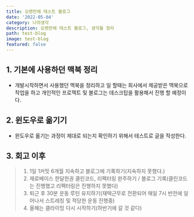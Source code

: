 ```yaml
---
title: 오랜만에 테스트 블로그
date: '2022-05-04'
category: 나의생각
description: 오랜만에 테스트 블로그, 생각들 정리
path: test-blog
image: test-blog
featured: false
---
```


## 1. 기본에 사용하던 맥북 정리

- 개발시작하면서 사용했던 맥북을 정리하고 일 할때는 회사에서 제공받은 맥북으로 작업을 하고 개인적인 프로젝트 및 블로그는 데스크탑을 활용해서 진행 할 예정이다.

## 2. 윈도우로 옮기기

- 윈도우로 옮기는 과정이 제대로 되는지 확인하기 위해서 테스트로 글을 작성한다.

## 3. 회고 이후

> 1. 1일 1커밋 6개월 지속하고 블로그에 기록하기(지속하지 못했다.)
> 2. 제로베이스 한달한권 클린코드, 리펙터링 완주하기 / 블로그 기록(클린코드는 진행했고 리펙터링은 진행하지 못했다)
> 3. 퇴근 후 30분 운동 루틴 유지하기(재택근무로 전환되어 매일 7시 반전에 일어나서 스트레칭 및 적당한 운동 진행중)
> 4. 올해는 클라이밍 다시 시작하기(하반기에 갈 것 같다)
